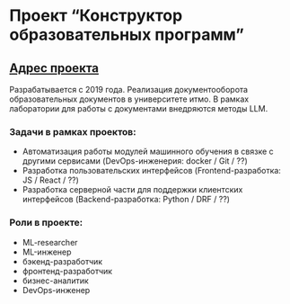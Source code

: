 # Проект “Конструктор образовательных программ”
## [Адрес проекта](https://op.itmo.ru)

Разрабатывается с 2019 года. Реализация документооборота образовательных документов в университете итмо. В рамках лаборатории для работы с документами внедряются методы LLM.

### Задачи в рамках проектов:
- Автоматизация работы модулей машинного обучения в связке с другими сервисами (DevOps-инженерия: docker / Git / ??)
- Разработка пользовательских интерфейсов (Frontend-разработка: JS / React / ??)
- Разработка серверной части для поддержки клиентских интерфейсов (Backend-разработка: Python / DRF / ??)

### Роли в проекте:
- ML-researcher
- ML-инженер
- бэкенд-разработчик
- фронтенд-разработчик
- бизнес-аналитик
- DevOps-инженер
